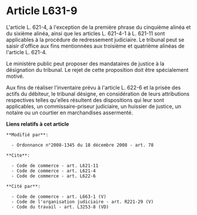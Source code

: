 # Article L631-9

L'article L. 621-4, à l'exception de la première phrase du cinquième alinéa et du sixième alinéa, ainsi que les articles L.
621-4-1 à L. 621-11 sont applicables à la procédure de redressement judiciaire. Le tribunal peut se saisir d'office aux fins
mentionnées aux troisième et quatrième alinéas de l'article L. 621-4. 

Le ministère public peut proposer des mandataires de justice à la désignation du tribunal. Le rejet de cette proposition doit
être spécialement motivé. 

Aux fins de réaliser l'inventaire prévu à l'article L. 622-6 et la prisée des actifs du débiteur, le tribunal désigne, en
considération de leurs attributions respectives telles qu'elles résultent des dispositions qui leur sont applicables, un
commissaire-priseur judiciaire, un huissier de justice, un notaire ou un courtier en marchandises assermenté.

**Liens relatifs à cet article**

	**Modifié par**:

	  - Ordonnance n°2008-1345 du 18 décembre 2008 - art. 78

	**Cite**:

	  - Code de commerce - art. L621-11
	  - Code de commerce - art. L621-4
	  - Code de commerce - art. L622-6

	**Cité par**:

	  - Code de commerce - art. L663-1 (V)
	  - Code de l'organisation judiciaire - art. R221-29 (V)
	  - Code du travail - art. L3253-8 (VD)
